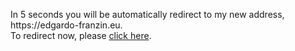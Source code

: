 <html>
  <head>
    <meta http-equiv="refresh" content="5; URL=https://edgardo-franzin.eu">
  </head>
  <body>
    <p>
    In 5 seconds you will be automatically redirect to my new address, https://edgardo-franzin.eu.<br>
    To redirect now, please <a href="https://edgardo-franzin.eu">click here</a>.
    </p>
  </body>
</html>
